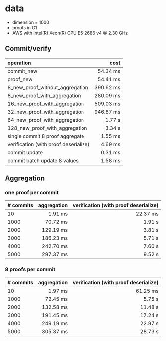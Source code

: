 # data
* dimension = 1000
* proofs in G1
* AWS with Intel(R) Xeon(R) CPU E5-2686 v4 @ 2.30 GHz 

## Commit/verify

|operation | cost|
|:---|---:|
| commit_new | 54.34 ms|
| proof_new | 54.41 ms |
| 8_new_proof_without_aggregation | 390.62 ms |
| 8_new_proof_with_aggregation | 280.09 ms |
| 16_new_proof_with_aggregation | 509.03 ms |
| 32_new_proof_with_aggregation | 946.87 ms |
| 64_new_proof_with_aggregation | 1.77 s |
| 128_new_proof_with_aggregation | 3.34 s |
| single commit 8 proof aggregate | 1.55 ms |
| verification (with proof deserialize) |  4.69 ms |
| commit update | 0.31 ms |
| commit batch update 8 values | 1.58 ms |


## Aggregation
### one proof per commit
| # commits | aggregation | verification (with proof deserialize)|
|:---|---:|---:|
| 10 | 1.91 ms | 22.37 ms |
| 1000 | 70.72 ms| 1.91 s |
| 2000 | 129.19 ms | 3.81 s |
| 3000 | 186.23 ms | 5.71 s |
| 4000 | 242.70 ms | 7.60 s |
| 5000 | 297.37 ms | 9.52 s |


### 8 proofs per commit
| # commits | aggregation | verification (with proof deserialize)|
|:---|---:|---:|
| 10 | 1.97 ms | 61.25 ms |
| 1000 | 72.45 ms| 5.75 s |
| 2000 | 132.58 ms | 11.48 s |
| 3000 | 191.45 ms | 17.24 s |
| 4000 | 249.19 ms | 22.97 s |
| 5000 | 305.37 ms | 28.73 s |
